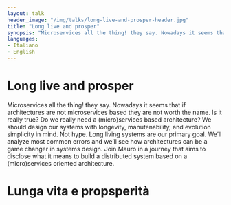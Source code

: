 ```yaml
---
layout: talk
header_image: "/img/talks/long-live-and-prosper-header.jpg"
title: "Long live and prosper"
synopsis: "Microservices all the thing! they say. Nowadays it seems that if architectures are not microservices based they are not worth the name. Is it really true? Do we really need a (micro)services based architecture? We should design our systems with longevity, manutenability, and evolution simplicity in mind. Not hype. Long living systems are our primary goal. We’ll analyze most common errors and we’ll see how architectures can be a game changer in systems design. Join Mauro in a journey that aims to disclose what it means to build a distributed system based on a (micro)services oriented architecture."
languages:
- Italiano
- English
---
```


# Long live and prosper

Microservices all the thing! they say. Nowadays it seems that if architectures are not microservices based they are not worth the name. Is it really true? Do we really need a (micro)services based architecture? We should design our systems with longevity, manutenability, and evolution simplicity in mind. Not hype. Long living systems are our primary goal. We’ll analyze most common errors and we’ll see how architectures can be a game changer in systems design. Join Mauro in a journey that aims to disclose what it means to build a distributed system based on a (micro)services oriented architecture.

# Lunga vita e propsperità
